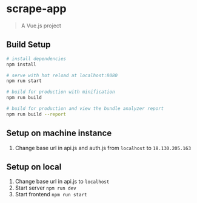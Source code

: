 # scrape-app

> A Vue.js project

## Build Setup

``` bash
# install dependencies
npm install

# serve with hot reload at localhost:8080
npm run start

# build for production with minification
npm run build

# build for production and view the bundle analyzer report
npm run build --report
```

## Setup on machine instance

1. Change base url in api.js and auth.js from `localhost` to `18.130.205.163`


## Setup on local

1. Change base url in api.js to `localhost`
2. Start server `npm run dev`
3. Start frontend `npm run start`
